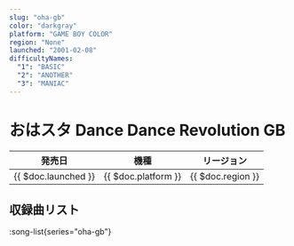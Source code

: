 ```yaml
---
slug: "oha-gb"
color: "darkgray"
platform: "GAME BOY COLOR"
region: "None"
launched: "2001-02-08"
difficultyNames:
  "1": "BASIC"
  "2": "ANOTHER"
  "3": "MANIAC"
---
```


# おはスタ Dance Dance Revolution GB

|発売日|機種|リージョン|
|------|----|---------|
|{{ $doc.launched }}|{{ $doc.platform }}|{{ $doc.region }}|

## 収録曲リスト

:song-list{series="oha-gb"}

